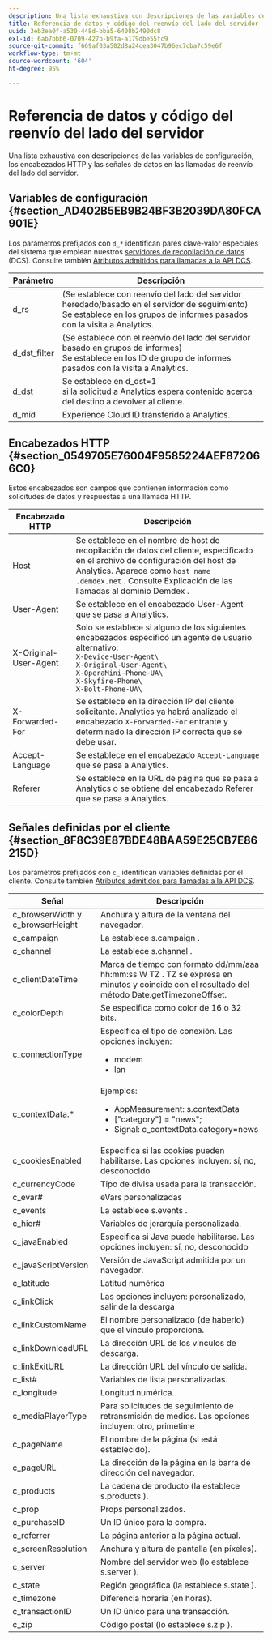 ```yaml
---
description: Una lista exhaustiva con descripciones de las variables de configuración, los encabezados HTTP y las señales de datos en las llamadas de reenvío del lado del servidor.
title: Referencia de datos y código del reenvío del lado del servidor
uuid: 3eb3ea0f-a530-448d-bba5-6408b2490dc8
exl-id: 6ab7bbb6-0709-427b-b9fa-a179dbe55fc9
source-git-commit: f669af03a502d8a24cea3047b96ec7cba7c59e6f
workflow-type: tm+mt
source-wordcount: '604'
ht-degree: 95%

---
```


# Referencia de datos y código del reenvío del lado del servidor

Una lista exhaustiva con descripciones de las variables de configuración, los encabezados HTTP y las señales de datos en las llamadas de reenvío del lado del servidor.

## Variables de configuración {#section_AD402B5EB9B24BF3B2039DA80FCA901E}

Los parámetros prefijados con `d_*` identifican pares clave-valor especiales del sistema que emplean nuestros [servidores de recopilación de datos](https://experienceleague.adobe.com/docs/audience-manager/user-guide/reference/system-components/components-data-collection.html) (DCS). Consulte también [Atributos admitidos para llamadas a la API DCS](https://experienceleague.adobe.com/docs/audience-manager/user-guide/api-and-sdk-code/dcs/dcs-api-reference/dcs-keys.html).

| Parámetro | Descripción |
|--- |--- |
| d_rs | (Se establece con reenvío del lado del servidor heredado/basado en el servidor de seguimiento) <br>Se establece en los grupos de informes pasados con la visita a Analytics. |
| d_dst_filter | (Se establece con el reenvío del lado del servidor basado en grupos de informes) <br>Se establece en los ID de grupo de informes pasados con la visita a Analytics. |
| d_dst | Se establece en d_dst=1<br> si la solicitud a Analytics espera contenido acerca del destino a devolver al cliente. |
| d_mid | Experience Cloud ID transferido a Analytics. |

## Encabezados HTTP {#section_0549705E76004F9585224AEF872066C0}

Estos encabezados son campos que contienen información como solicitudes de datos y respuestas a una llamada HTTP.

<!-- Meike, missing link in table below: "See Understanding Calls to the Demdex Domain" -->

| Encabezado HTTP | Descripción |
|--- |--- |
| Host | Se establece en el nombre de host de recopilación de datos del cliente, especificado en el archivo de configuración del host de Analytics. Aparece como   `host name .demdex.net` .  Consulte Explicación de las llamadas al dominio Demdex . |
| User-Agent | Se establece en el encabezado User-Agent que se pasa a Analytics. |
| X-Original-User-Agent | Solo se establece si alguno de los siguientes encabezados especificó un agente de usuario alternativo: </br>`X-Device-User-Agent\ `  </br>`X-Original-User-Agent\`   </br>`X-OperaMini-Phone-UA\`   </br>`X-Skyfire-Phone\`    </br>`X-Bolt-Phone-UA\` |
| X-Forwarded-For | Se establece en la dirección IP del cliente solicitante. Analytics ya habrá analizado el encabezado `X-Forwarded-For` entrante y determinado la dirección IP correcta que se debe usar. |
| Accept-Language | Se establece en el encabezado `Accept-Language` que se pasa a Analytics. |
| Referer | Se establece en la URL de página que se pasa a Analytics o se obtiene del encabezado Referer que se pasa a Analytics. |

## Señales definidas por el cliente {#section_8F8C39E87BDE48BAA59E25CB7E86215D}

Los parámetros prefijados con `c_` identifican variables definidas por el cliente. Consulte también [Atributos admitidos para llamadas a la API DCS](https://experienceleague.adobe.com/docs/audience-manager/user-guide/api-and-sdk-code/dcs/dcs-api-reference/dcs-keys.html).

| Señal | Descripción |
|--- |--- |
| c_browserWidth y c_browserHeight | Anchura y altura de la ventana del navegador. |
| c_campaign | La establece s.campaign . |
| c_channel | La establece s.channel . |
| c_clientDateTime | Marca de tiempo con formato   dd/mm/aaa hh:mm:ss  W TZ .    TZ se expresa en minutos y coincide con el resultado del método Date.getTimezoneOffset. |
| c_colorDepth | Se especifica como color de 16 o 32 bits. |
| c_connectionType | Especifica el tipo de conexión. Las opciones incluyen:<ul><li>modem</li><li>lan</li></ul> |
| c_contextData.* | Ejemplos:<ul><li>AppMeasurement: s.contextData</li><li>[&quot;category&quot;] = &quot;news&quot;;</li><li>Signal: c_contextData.category=news</li></ul> |
| c_cookiesEnabled | Especifica si las cookies pueden habilitarse. Las opciones incluyen: sí, no, desconocido |
| c_currencyCode | Tipo de divisa usada para la transacción. |
| c_evar# | eVars personalizadas |
| c_events | La establece s.events . |
| c_hier# | Variables de jerarquía personalizada. |
| c_javaEnabled | Especifica si Java puede habilitarse. Las opciones incluyen: sí, no, desconocido |
| c_javaScriptVersion | Versión de JavaScript admitida por un navegador. |
| c_latitude | Latitud numérica |
| c_linkClick | Las opciones incluyen: personalizado, salir de la descarga |
| c_linkCustomName | El nombre personalizado (de haberlo) que el vínculo proporciona. |
| c_linkDownloadURL | La dirección URL de los vínculos de descarga. |
| c_linkExitURL | La dirección URL del vínculo de salida. |
| c_list# | Variables de lista personalizadas. |
| c_longitude | Longitud numérica. |
| c_mediaPlayerType | Para solicitudes de seguimiento de retransmisión de medios. Las opciones incluyen: otro, primetime |
| c_pageName | El nombre de la página (si está establecido). |
| c_pageURL | La dirección de la página en la barra de dirección del navegador. |
| c_products | La cadena de producto (la establece s.products ). |
| c_prop | Props personalizados. |
| c_purchaseID | Un ID único para la compra. |
| c_referrer | La página anterior a la página actual. |
| c_screenResolution | Anchura y altura de pantalla (en píxeles). |
| c_server | Nombre del servidor web (lo establece s.server ). |
| c_state | Región geográfica (la establece s.state ). |
| c_timezone | Diferencia horaria (en horas). |
| c_transactionID | Un ID único para una transacción. |
| c_zip | Código postal (lo establece s.zip ). |
